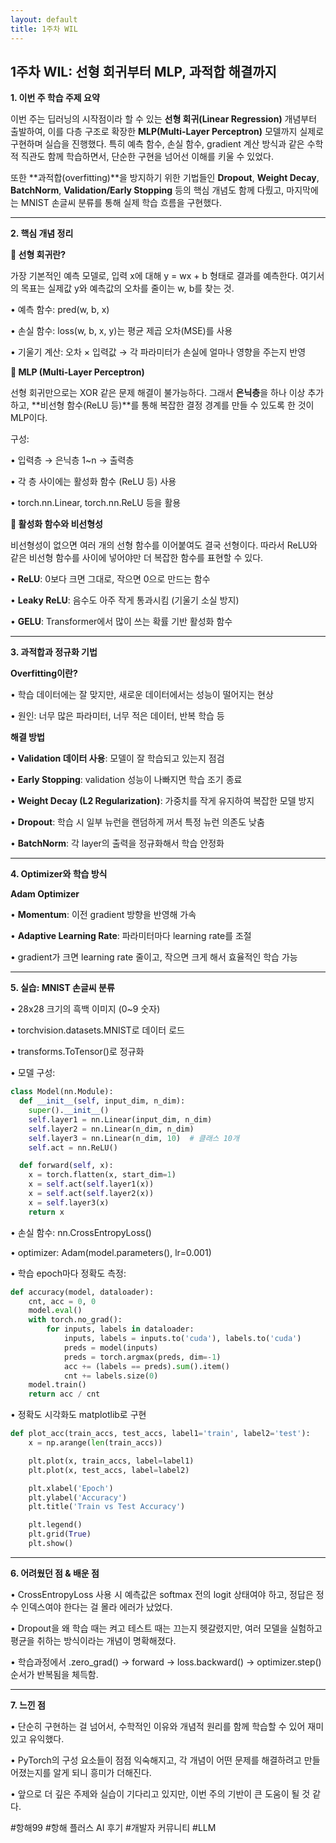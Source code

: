 ```yaml
---
layout: default
title: 1주차 WIL
---
```


## 1주차 WIL: 선형 회귀부터 MLP, 과적합 해결까지

**1\. 이번 주 학습 주제 요약**

이번 주는 딥러닝의 시작점이라 할 수 있는 **선형 회귀(Linear Regression)** 개념부터 출발하여, 이를 다층 구조로 확장한 **MLP(Multi-Layer Perceptron)** 모델까지 실제로 구현하며 실습을 진행했다. 특히 예측 함수, 손실 함수, gradient 계산 방식과 같은 수학적 직관도 함께 학습하면서, 단순한 구현을 넘어선 이해를 키울 수 있었다.

또한 **과적합(overfitting)**을 방지하기 위한 기법들인 **Dropout**, **Weight Decay**, **BatchNorm**, **Validation/Early Stopping** 등의 핵심 개념도 함께 다뤘고, 마지막에는 MNIST 손글씨 분류를 통해 실제 학습 흐름을 구현했다.

---

**2\. 핵심 개념 정리**

**🔹 선형 회귀란?**

가장 기본적인 예측 모델로, 입력 x에 대해 y = wx + b 형태로 결과를 예측한다. 여기서의 목표는 실제값 y와 예측값의 오차를 줄이는 w, b를 찾는 것.

• 예측 함수: pred(w, b, x)

• 손실 함수: loss(w, b, x, y)는 평균 제곱 오차(MSE)를 사용

• 기울기 계산: 오차 × 입력값 → 각 파라미터가 손실에 얼마나 영향을 주는지 반영

**🔹 MLP (Multi-Layer Perceptron)**

선형 회귀만으로는 XOR 같은 문제 해결이 불가능하다. 그래서 **은닉층**을 하나 이상 추가하고, **비선형 함수(ReLU 등)**를 통해 복잡한 결정 경계를 만들 수 있도록 한 것이 MLP이다.

구성:

• 입력층 → 은닉층 1~n → 출력층

• 각 층 사이에는 활성화 함수 (ReLU 등) 사용

• torch.nn.Linear, torch.nn.ReLU 등을 활용

**🔹 활성화 함수와 비선형성**

비선형성이 없으면 여러 개의 선형 함수를 이어붙여도 결국 선형이다. 따라서 ReLU와 같은 비선형 함수를 사이에 넣어야만 더 복잡한 함수를 표현할 수 있다.

• **ReLU**: 0보다 크면 그대로, 작으면 0으로 만드는 함수

• **Leaky ReLU**: 음수도 아주 작게 통과시킴 (기울기 소실 방지)

• **GELU**: Transformer에서 많이 쓰는 확률 기반 활성화 함수

---

**3\. 과적합과 정규화 기법**

**Overfitting이란?**

• 학습 데이터에는 잘 맞지만, 새로운 데이터에서는 성능이 떨어지는 현상

• 원인: 너무 많은 파라미터, 너무 적은 데이터, 반복 학습 등

**해결 방법**

• **Validation 데이터 사용**: 모델이 잘 학습되고 있는지 점검

• **Early Stopping**: validation 성능이 나빠지면 학습 조기 종료

• **Weight Decay (L2 Regularization)**: 가중치를 작게 유지하여 복잡한 모델 방지

• **Dropout**: 학습 시 일부 뉴런을 랜덤하게 꺼서 특정 뉴런 의존도 낮춤

• **BatchNorm**: 각 layer의 출력을 정규화해서 학습 안정화

---

**4\. Optimizer와 학습 방식**

**Adam Optimizer**

• **Momentum**: 이전 gradient 방향을 반영해 가속

• **Adaptive Learning Rate**: 파라미터마다 learning rate를 조절

• gradient가 크면 learning rate 줄이고, 작으면 크게 해서 효율적인 학습 가능

---

**5\. 실습: MNIST 손글씨 분류**

• 28x28 크기의 흑백 이미지 (0~9 숫자)

• torchvision.datasets.MNIST로 데이터 로드

• transforms.ToTensor()로 정규화

• 모델 구성:

```python
class Model(nn.Module):
  def __init__(self, input_dim, n_dim):
    super().__init__()
    self.layer1 = nn.Linear(input_dim, n_dim)
    self.layer2 = nn.Linear(n_dim, n_dim)
    self.layer3 = nn.Linear(n_dim, 10)  # 클래스 10개
    self.act = nn.ReLU()

  def forward(self, x):
    x = torch.flatten(x, start_dim=1)
    x = self.act(self.layer1(x))
    x = self.act(self.layer2(x))
    x = self.layer3(x)
    return x
```

• 손실 함수: nn.CrossEntropyLoss()

• optimizer: Adam(model.parameters(), lr=0.001)

• 학습 epoch마다 정확도 측정:

```python
def accuracy(model, dataloader):
    cnt, acc = 0, 0
    model.eval()
    with torch.no_grad():
        for inputs, labels in dataloader:
            inputs, labels = inputs.to('cuda'), labels.to('cuda')
            preds = model(inputs)
            preds = torch.argmax(preds, dim=-1)
            acc += (labels == preds).sum().item()
            cnt += labels.size(0)
    model.train()
    return acc / cnt
```

• 정확도 시각화도 matplotlib로 구현

```python
def plot_acc(train_accs, test_accs, label1='train', label2='test'):
    x = np.arange(len(train_accs))

    plt.plot(x, train_accs, label=label1)
    plt.plot(x, test_accs, label=label2)

    plt.xlabel('Epoch')
    plt.ylabel('Accuracy')
    plt.title('Train vs Test Accuracy')

    plt.legend()
    plt.grid(True)
    plt.show()
```

---

**6\. 어려웠던 점 & 배운 점**

• CrossEntropyLoss 사용 시 예측값은 softmax 전의 logit 상태여야 하고, 정답은 정수 인덱스여야 한다는 걸 몰라 에러가 났었다.

• Dropout을 왜 학습 때는 켜고 테스트 때는 끄는지 헷갈렸지만, 여러 모델을 실험하고 평균을 취하는 방식이라는 개념이 명확해졌다.

• 학습과정에서 .zero\_grad() → forward → loss.backward() → optimizer.step() 순서가 반복됨을 체득함.

---

**7\. 느낀 점**

• 단순히 구현하는 걸 넘어서, 수학적인 이유와 개념적 원리를 함께 학습할 수 있어 재미있고 유익했다.

• PyTorch의 구성 요소들이 점점 익숙해지고, 각 개념이 어떤 문제를 해결하려고 만들어졌는지를 알게 되니 흥미가 더해진다.

• 앞으로 더 깊은 주제와 실습이 기다리고 있지만, 이번 주의 기반이 큰 도움이 될 것 같다.


#항해99 #항해 플러스 AI 후기 #개발자 커뮤니티 #LLM
